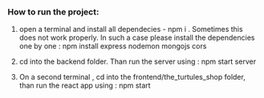### How to run the project:

1. open a terminal and install all dependecies - npm i . Sometimes this does not work properly. In such a case please install the dependencies one by one : npm install express nodemon mongojs cors

2. cd into the backend folder. Than run the server using : npm start server
3. On a second terminal , cd into the frontend/the_turtules_shop folder, than run the react app using : npm start
